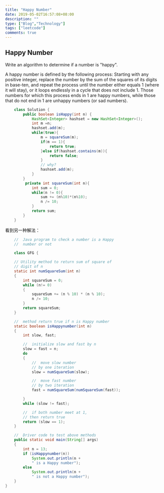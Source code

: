 ```yaml
---
title: "Happy Number"
date: 2019-05-02T16:57:08+08:00
description: ""
type: ["Blog","Technology"]
tags: ["leetcode"]
comments: true
---
```


## Happy Number

Write an algorithm to determine if a number is "happy".

A happy number is defined by the following process: Starting with any positive integer, replace the number by the sum of the squares of its digits in base-ten, and repeat the process until the number either equals 1 (where it will stay), or it loops endlessly in a cycle that does not include 1. Those numbers for which this process ends in 1 are happy numbers, while those that do not end in 1 are unhappy numbers (or sad numbers).

```java
    class Solution {
        public boolean isHappy(int n) {
            HashSet<Integer> hashset = new HashSet<Integer>();
            int m =n;
            hashset.add(m);
            while(true){
                m = squareSum(m);
                if(m == 1){
                    return true;
                }else if(hashset.contains(m)){
                    return false;
                }
                // why?
                hashset.add(m);
            }
        }
         private int squareSum(int n){
            int sum = 0;
            while(n != 0){
                sum += (n%10)*(n%10);
                n /= 10;
            }
            return sum;
        }
    }
```
  看到另一种解法：

```java
    //  Java program to check a number is a Happy 
    //  number or not 

    class GFG { 

    // Utility method to return sum of square of 
    // digit of n 
    static int numSquareSum(int n) 
    { 
        int squareSum = 0; 
        while (n!= 0) 
        { 
            squareSum += (n % 10) * (n % 10); 
            n /= 10; 
        } 
        return squareSum; 
    } 

    //  method return true if n is Happy number 
    static boolean isHappynumber(int n) 
    { 
        int slow, fast; 

        //  initialize slow and fast by n 
        slow = fast = n; 
        do
        { 
            //  move slow number 
            // by one iteration 
            slow = numSquareSum(slow); 

            //  move fast number 
            // by two iteration 
            fast = numSquareSum(numSquareSum(fast)); 

        } 
        while (slow != fast); 

        //  if both number meet at 1, 
        // then return true 
        return (slow == 1); 
    } 

    //  Driver code to test above methods 
    public static void main(String[] args) 
    { 
        int n = 13; 
        if (isHappynumber(n)) 
            System.out.println(n +  
            " is a Happy number"); 
        else
            System.out.println(n +  
            " is not a Happy number"); 
    } 
} 
```
